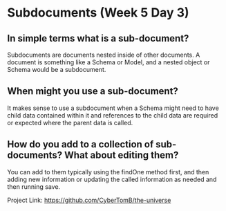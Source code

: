 # Subdocuments (Week 5 Day 3)

## In simple terms what is a sub-document?

Subdocuments are documents nested inside of other documents. A document is something like a Schema or Model, and a nested object or Schema would be a subdocument.

## When might you use a sub-document?

It makes sense to use a subdocument when a Schema might need to have child data contained within it and references to the child data are required or expected where the parent data is called.
     

## How do you add to a collection of sub-documents? What about editing them?

You can add to them typically using the findOne method first, and then adding new information or updating the called information as needed and then running save.

Project Link: https://github.com/CyberTomB/the-universe